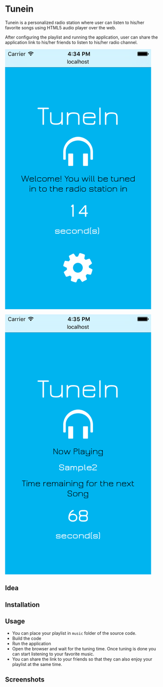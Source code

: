 # **Tunein**
Tunein is a personalized radio station where user can listen to his/her favorite songs using HTML5 audio player over the web.

After configuring the playlist and running the application, user can share the application link to his/her friends to listen to his/her radio channel.

![](https://github.com/gophergala2016/tunein/blob/master/scsreenshots/Tuning.png)

![](https://github.com/gophergala2016/tunein/blob/master/scsreenshots/Playing.png)


## Idea


## Installation


## Usage
- You can place your playlist in `music` folder of the source code.
- Build the code
- Run the application
- Open the browser and wait for the tuning time. Once tuning is done you can start listening to your favorite music.
- You can share the link to your friends so that they can also enjoy your playlist at the same time.




## Screenshots
